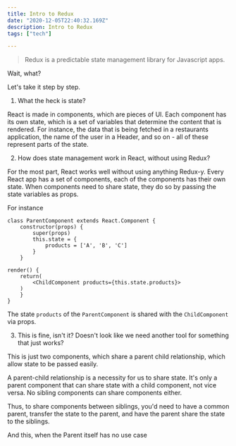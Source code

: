 ```yaml
---
title: Intro to Redux
date: "2020-12-05T22:40:32.169Z"
description: Intro to Redux
tags: ["tech"]

---
```


> Redux is a predictable state management library for Javascript apps.

Wait, what?

Let's take it step by step.

1. What the heck is state?

React is made in components, which are pieces of UI. Each component has its own state, which is a set of variables that determine the content that is 
rendered. For instance, the data that is being fetched in a restaurants application, the name of the user in a Header, and so on - all of these represent parts of the state.

2. How does state management work in React, without using Redux?

For the most part, React works well without using anything Redux-y. 
Every React app has a set of components, each of the components has their own state. When 
components need to share state, they do so by passing the state variables as props.

For instance

```
class ParentComponent extends React.Component {
    constructor(props) {
        super(props)
        this.state = {
            products = ['A', 'B', 'C']
        }
    }
    
render() {
    return(
        <ChildComponent products={this.state.products}>
    )
    }
}

```
The state `products` of the `ParentComponent` is shared with the `ChildComponent` via props.

3. This is fine, isn't it? Doesn't look like we need another tool for something that just works?

This is just two components, which share a parent child relationship, which allow state to be passed easily. 

A parent-child relationship is a necessity for us to share state. It's only a parent component that can share state with a child component, not vice versa. No sibling components can share components either. 

Thus, to share components between siblings, you'd need to have a common parent, transfer the state to the parent, and have the parent share the state to the siblings.

And this, when the Parent itself has no use case 